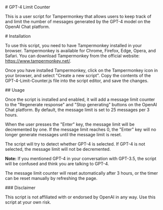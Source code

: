 # GPT-4 Limit Counter

This is a user script for Tampermonkey that allows users to keep track of and limit the number of messages generated by the GPT-4 model on the OpenAI Chat platform.

# Installation

To use this script, you need to have Tampermonkey installed in your browser. Tampermonkey is available for Chrome, Firefox, Edge, Opera, and Safari. You can download Tampermonkey from the official website: https://www.tampermonkey.net/.

Once you have installed Tampermonkey, click on the Tampermonkey icon in your browser, and select "Create a new script". Copy the contents of the GPT-4-Limit-Counter.js file into the script editor, and save the changes.

## Usage

Once the script is installed and enabled, it will add a message limit counter to the "Regenerate response" and "Stop generating" buttons on the OpenAI Chat platform. By default, the message limit is set to 25 messages per 3 hours.

When the user presses the "Enter" key, the message limit will be decremented by one. If the message limit reaches 0, the "Enter" key will no longer generate messages until the message limit is reset.

The script will try to detect whether GPT-4 is selected. If GPT-4 is not selected, the message limit will not be decremented.

**Note:**
If you mentioned GPT-4 in your conversation with GPT-3.5, the script will be confused and think you are talking to GPT-4.

The message limit counter will reset automatically after 3 hours, or the timer can be reset manually by refreshing the page.

### Disclaimer

This script is not affiliated with or endorsed by OpenAI in any way. Use this script at your own risk.